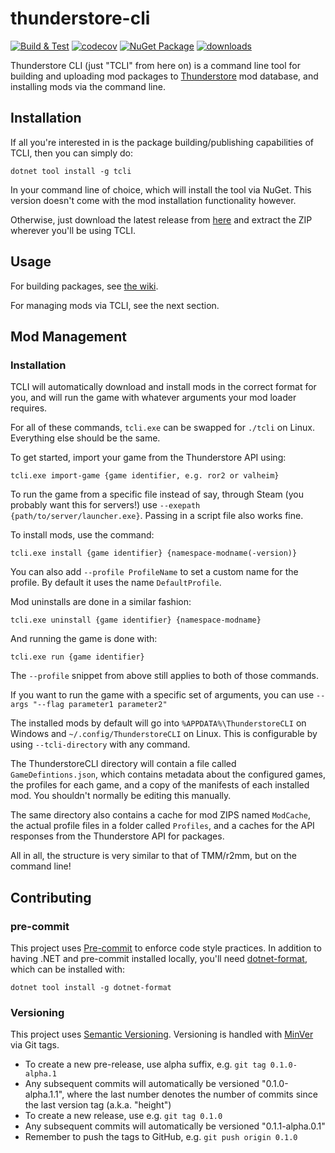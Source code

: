 # thunderstore-cli

[![Build & Test](https://github.com/thunderstore-io/thunderstore-cli/actions/workflows/test.yml/badge.svg)](https://github.com/thunderstore-io/thunderstore-cli/actions/workflows/test.yml)
[![codecov](https://codecov.io/gh/thunderstore-io/thunderstore-cli/branch/master/graph/badge.svg)](https://codecov.io/gh/thunderstore-io/thunderstore-cli)
[![NuGet Package](https://img.shields.io/nuget/v/tcli)](https://www.nuget.org/packages/tcli)
[![downloads](https://img.shields.io/nuget/dt/tcli)](https://www.nuget.org/packages/tcli)

Thunderstore CLI (just "TCLI" from here on) is a command line tool for building and uploading mod packages to
[Thunderstore](https://thunderstore.io/) mod database, and installing mods via the command line.

## Installation
If all you're interested in is the package building/publishing capabilities of TCLI, then you can simply do:
```
dotnet tool install -g tcli
```
In your command line of choice, which will install the tool via NuGet.
This version doesn't come with the mod installation functionality however.

Otherwise, just download the latest release from [here](https://github.com/thunderstore-io/thunderstore-cli/releases) and extract the ZIP wherever you'll be using TCLI.

## Usage
For building packages, see [the wiki](https://github.com/thunderstore-io/thunderstore-cli/wiki).

For managing mods via TCLI, see the next section.
## Mod Management

### Installation
TCLI will automatically download and install mods in the correct format for you, and will run the game with whatever arguments your mod loader requires.

For all of these commands, `tcli.exe` can be swapped for `./tcli` on Linux. Everything else should be the same.

To get started, import your game from the Thunderstore API using:
```
tcli.exe import-game {game identifier, e.g. ror2 or valheim}
```
To run the game from a specific file instead of say, through Steam (you probably want this for servers!) use `--exepath {path/to/server/launcher.exe}`. Passing in a script file also works fine.

To install mods, use the command:
```
tcli.exe install {game identifier} {namespace-modname(-version)}
```
You can also add `--profile ProfileName` to set a custom name for the profile. By default it uses the name `DefaultProfile`.

Mod uninstalls are done in a similar fashion:
```
tcli.exe uninstall {game identifier} {namespace-modname}
```
And running the game is done with:
```
tcli.exe run {game identifier}
```
The `--profile` snippet from above still applies to both of those commands.

If you want to run the game with a specific set of arguments, you can use `--args "--flag parameter1 parameter2"`

The installed mods by default will go into `%APPDATA%\ThunderstoreCLI` on Windows and `~/.config/ThunderstoreCLI` on Linux. This is configurable by using `--tcli-directory` with any command.

The ThunderstoreCLI directory will contain a file called `GameDefintions.json`, which contains metadata about the configured games, the profiles for each game, and a copy of the manifests of each installed mod. You shouldn't normally be editing this manually.

The same directory also contains a cache for mod ZIPS named `ModCache`, the actual profile files in a folder called `Profiles`, and a caches for the API responses from the Thunderstore API for packages.

All in all, the structure is very similar to that of TMM/r2mm, but on the command line!

## Contributing

### pre-commit

This project uses [Pre-commit](https://pre-commit.com/) to enforce code style
practices. In addition to having .NET and pre-commit installed locally, you'll
need [dotnet-format](https://github.com/dotnet/format), which can be installed
with:

```
dotnet tool install -g dotnet-format
```

### Versioning

This project uses [Semantic Versioning](https://semver.org/spec/v2.0.0.html).
Versioning is handled with [MinVer](https://github.com/adamralph/minver) via Git
tags.

* To create a new pre-release, use alpha suffix, e.g. `git tag 0.1.0-alpha.1`
* Any subsequent commits will automatically be versioned "0.1.0-alpha.1.1",
  where the last number denotes the number of commits since the last version tag
  (a.k.a. "height")
* To create a new release, use e.g. `git tag 0.1.0`
* Any subsequent commits will automatically be versioned "0.1.1-alpha.0.1"
* Remember to push the tags to GitHub, e.g. `git push origin 0.1.0`
